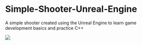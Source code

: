 # Simple-Shooter-Unreal-Engine
A simple shooter created using the Unreal Engine to learn game development basics and practice C++

![](githubGif.gif)
